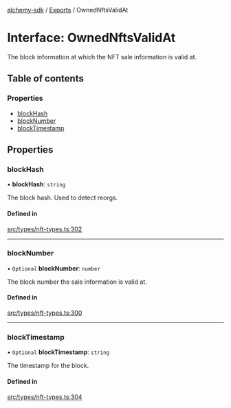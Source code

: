 [alchemy-sdk](../README.md) / [Exports](../modules.md) / OwnedNftsValidAt

# Interface: OwnedNftsValidAt

The block information at which the NFT sale information is valid at.

## Table of contents

### Properties

- [blockHash](OwnedNftsValidAt.md#blockhash)
- [blockNumber](OwnedNftsValidAt.md#blocknumber)
- [blockTimestamp](OwnedNftsValidAt.md#blocktimestamp)

## Properties

### blockHash

• **blockHash**: `string`

The block hash. Used to detect reorgs.

#### Defined in

[src/types/nft-types.ts:302](https://github.com/alchemyplatform/alchemy-sdk-js/blob/70f9997/src/types/nft-types.ts#L302)

___

### blockNumber

• `Optional` **blockNumber**: `number`

The block number the sale information is valid at.

#### Defined in

[src/types/nft-types.ts:300](https://github.com/alchemyplatform/alchemy-sdk-js/blob/70f9997/src/types/nft-types.ts#L300)

___

### blockTimestamp

• `Optional` **blockTimestamp**: `string`

The timestamp for the block.

#### Defined in

[src/types/nft-types.ts:304](https://github.com/alchemyplatform/alchemy-sdk-js/blob/70f9997/src/types/nft-types.ts#L304)
